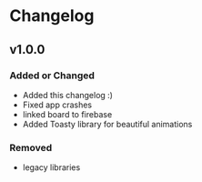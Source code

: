 # Changelog

## v1.0.0

### Added or Changed
- Added this changelog :)
- Fixed app crashes
- linked board to firebase
- Added Toasty library for beautiful animations

### Removed

- legacy libraries